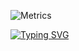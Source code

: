 ![Metrics](https://metrics.lecoq.io/OverFitted?template=classic&isocalendar=1&lines=1&repositories=1&base=header%2C%20activity%2C%20community%2C%20repositories%2C%20metadata&base.indepth=false&base.hireable=false&base.skip=false&repositories.batch=100&repositories.forks=false&repositories.affiliations=owner&isocalendar=true&isocalendar.duration=half-year&lines=true&lines.sections=base&lines.repositories.limit=4&lines.history.limit=1&repositories=false&repositories.pinned=4&repositories.starred=0&repositories.random=0&repositories.order=featured%2C%20pinned%2C%20starred%2C%20random&config.timezone=Europe%2FMoscow&config.padding=0%2C%208%20%2B%201%25)

[![Typing SVG](https://readme-typing-svg.demolab.com?font=Fira+Code&duration=3000&pause=1700&color=259789&center=true&vCenter=true&width=845&lines=AI%2FML+engineer;SPBSTU+Student;Just+an+OverFitted+model+after+all)](https://git.io/typing-svg)

<!--
**OverFitted/OverFitted** is a ✨ _special_ ✨ repository because its `README.md` (this file) appears on your GitHub profile.

Here are some ideas to get you started:

- 🔭 I’m currently working on ...
- 🌱 I’m currently learning ...
- 👯 I’m looking to collaborate on ...
- 🤔 I’m looking for help with ...
- 💬 Ask me about ...
- 📫 How to reach me: ...
- 😄 Pronouns: ...
- ⚡ Fun fact: ...
-->
